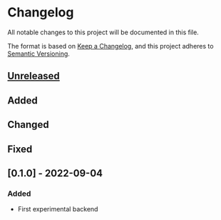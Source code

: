 # Changelog

All notable changes to this project will be documented in this file.

The format is based on [Keep a Changelog](https://keepachangelog.com/en/1.0.0/),
and this project adheres to [Semantic Versioning](https://semver.org/spec/v2.0.0.html).

## [Unreleased]

## Added

## Changed

## Fixed

## [0.1.0] - 2022-09-04

### Added

- First experimental backend

[unreleased]: https://github.com/veloren/Airshipper/compare/v0.1.0...master